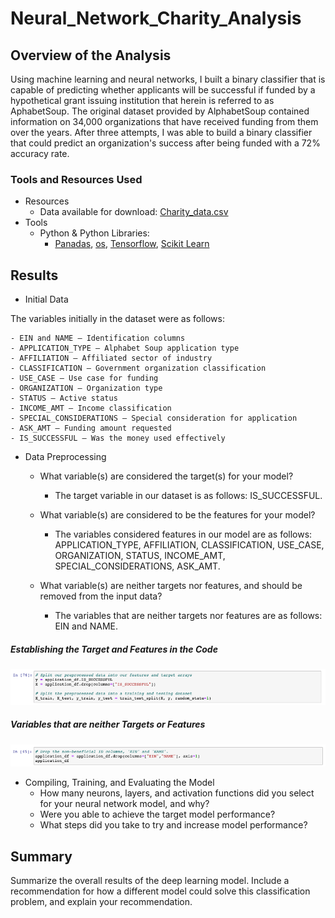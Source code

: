 # Neural_Network_Charity_Analysis

## Overview of the Analysis
Using machine learning and neural networks, I built a binary classifier that is capable of predicting whether applicants will be successful if funded by a hypothetical grant issuing institution that herein is referred to as AphabetSoup. The original dataset provided by AlphabetSoup contained information on 34,000 organizations that have received funding from them over the years. After three attempts, I was able to build a binary classifier that could predict an organization's success after being funded with a 72% accuracy rate.

### Tools and Resources Used
- Resources
    - Data available for download: [Charity_data.csv](https://github.com/TuckerRasbury/Neural_Network_Charity_Analysis/raw/main/Resources/charity_data.csv)
- Tools
    - Python & Python Libraries:
        - [Panadas](https://pandas.pydata.org/), [os](https://www.geeksforgeeks.org/os-module-python-examples/#:~:text=The%20OS%20module%20in%20Python,using%20operating%20system%2Ddependent%20functionality.&text=path*%20modules%20include%20many%20functions%20to%20interact%20with%20the%20file%20system.), [Tensorflow](https://www.tensorflow.org/learn), [Scikit Learn](https://github.com/scikit-learn/scikit-learn)

## Results

- Initial Data

The variables initially in the dataset were as follows:

    - EIN and NAME — Identification columns
    - APPLICATION_TYPE — Alphabet Soup application type
    - AFFILIATION — Affiliated sector of industry
    - CLASSIFICATION — Government organization classification
    - USE_CASE — Use case for funding
    - ORGANIZATION — Organization type
    - STATUS — Active status
    - INCOME_AMT — Income classification
    - SPECIAL_CONSIDERATIONS — Special consideration for application
    - ASK_AMT — Funding amount requested
    - IS_SUCCESSFUL — Was the money used effectively

- Data Preprocessing
    - What variable(s) are considered the target(s) for your model?
        - The target variable in our dataset is as follows: IS_SUCCESSFUL.

    - What variable(s) are considered to be the features for your model?
        - The variables considered features in our model are as follows: APPLICATION_TYPE, AFFILIATION, CLASSIFICATION, USE_CASE, ORGANIZATION, STATUS, INCOME_AMT, SPECIAL_CONSIDERATIONS, ASK_AMT.

    - What variable(s) are neither targets nor features, and should be removed from the input data?
        -   The variables that are neither targets nor features are as follows: EIN and NAME.

##### Establishing the Target and Features in the Code

![](/Images/target_values.png)

##### Variables that are neither Targets or Features 

![](/Images/external_to_model_values.png)

- Compiling, Training, and Evaluating the Model
    - How many neurons, layers, and activation functions did you select for your neural network model, and why?
    - Were you able to achieve the target model performance?
    - What steps did you take to try and increase model performance?

## Summary
Summarize the overall results of the deep learning model. Include a recommendation for how a different model could solve this classification problem, and explain your recommendation.
